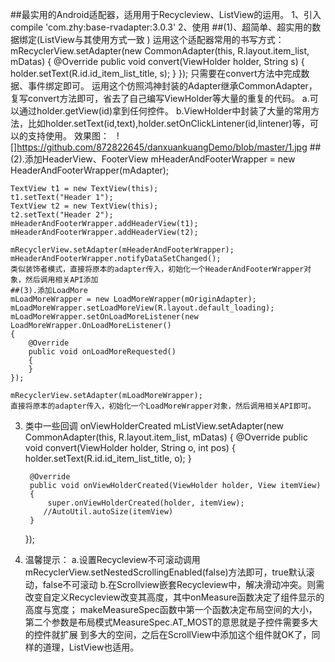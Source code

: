 ##最实用的Android适配器，适用用于Recycleview、ListView的运用。
1、引入
    compile 'com.zhy:base-rvadapter:3.0.3'
2、使用
    ##(1)、超简单、超实用的数据绑定(ListView与其使用方式一致 )
    运用这个适配器常用的书写方式：
    mRecyclerView.setAdapter(new CommonAdapter<String>(this, R.layout.item_list, mDatas)
    {
        @Override
        public void convert(ViewHolder holder, String s)
        {
            holder.setText(R.id.id_item_list_title, s);
        }
    });
    只需要在convert方法中完成数据、事件绑定即可。
    运用这个仿照鸿神封装的Adapter继承CommonAdapter，复写convert方法即可，省去了自己编写ViewHolder等大量的重复的代码。
    a.可以通过holder.getView(id)拿到任何控件。
    b.ViewHolder中封装了大量的常用方法，比如holder.setText(id,text),holder.setOnClickLintener(id,lintener)等，可以的支持使用。
    效果图：
    ![]https://github.com/872822645/danxuankuangDemo/blob/master/1.jpg
    ##(2).添加HeaderView、FooterView
    mHeaderAndFooterWrapper = new HeaderAndFooterWrapper(mAdapter);

    TextView t1 = new TextView(this);
    t1.setText("Header 1");
    TextView t2 = new TextView(this);
    t2.setText("Header 2");
    mHeaderAndFooterWrapper.addHeaderView(t1);
    mHeaderAndFooterWrapper.addHeaderView(t2);

    mRecyclerView.setAdapter(mHeaderAndFooterWrapper);
    mHeaderAndFooterWrapper.notifyDataSetChanged();
    类似装饰者模式，直接将原本的adapter传入，初始化一个HeaderAndFooterWrapper对象，然后调用相关API添加
    ##(3).添加LoadMore
    mLoadMoreWrapper = new LoadMoreWrapper(mOriginAdapter);
    mLoadMoreWrapper.setLoadMoreView(R.layout.default_loading);
    mLoadMoreWrapper.setOnLoadMoreListener(new LoadMoreWrapper.OnLoadMoreListener()
    {
        @Override
        public void onLoadMoreRequested()
        {
        }
    });

    mRecyclerView.setAdapter(mLoadMoreWrapper);
    直接将原本的adapter传入，初始化一个LoadMoreWrapper对象，然后调用相关API即可。
3. 类中一些回调
    onViewHolderCreated
    mListView.setAdapter(new CommonAdapter<String>(this, R.layout.item_list, mDatas)
    {
        @Override
        public void convert(ViewHolder holder, String o, int pos)
        {
            holder.setText(R.id.id_item_list_title, o);
        }

        @Override
        public void onViewHolderCreated(ViewHolder holder, View itemView)
        {
            super.onViewHolderCreated(holder, itemView);
           //AutoUtil.autoSize(itemView)
        }
    });
4. 温馨提示：
    a.设置Recycleview不可滚动调用mRecyclerView.setNestedScrollingEnabled(false)方法即可，true默认滚动，false不可滚动
    b.在Scrollview嵌套Recycleview中，解决滑动冲突。则需改变自定义Recycleview改变其高度，其中onMeasure函数决定了组件显示的高度与宽度；
      makeMeasureSpec函数中第一个函数决定布局空间的大小，第二个参数是布局模式MeasureSpec.AT_MOST的意思就是子控件需要多大的控件就扩展
      到多大的空间，之后在ScrollView中添加这个组件就OK了，同样的道理，ListView也适用。
